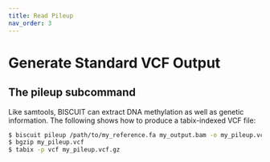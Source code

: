 ```yaml
---
title: Read Pileup
nav_order: 3
---
```


# Generate Standard VCF Output

## The pileup subcommand

Like samtools, BISCUIT can extract DNA methylation as well as genetic information.
The following shows how to produce a tabix-indexed VCF file:
```bash
$ biscuit pileup /path/to/my_reference.fa my_output.bam -o my_pileup.vcf
$ bgzip my_pileup.vcf
$ tabix -p vcf my_pileup.vcf.gz
```
